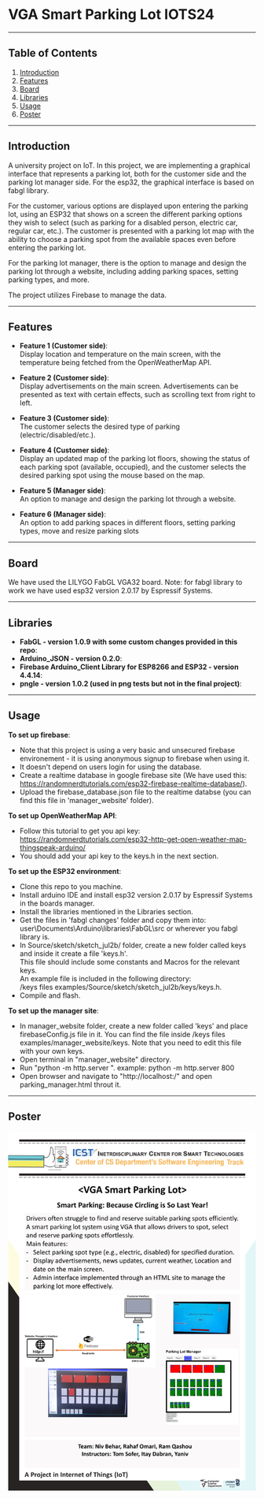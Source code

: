 # VGA Smart Parking Lot IOTS24

---

## **Table of Contents**

1. [Introduction](#introduction)
2. [Features](#Features)
3. [Board](#Board)
4. [Libraries](#libraries)
5. [Usage](#usage)
6. [Poster](#Poster)

---

## **Introduction**

A university project on IoT.
In this project, we are implementing a graphical interface that represents a parking lot, both for the customer side and the parking lot manager side.
For the esp32, the graphical interface is based on fabgl library.

For the customer, various options are displayed upon entering the parking lot, using an ESP32 that shows on a screen the different parking options they wish to select (such as parking for a disabled person, electric car, regular car, etc.).
The customer is presented with a parking lot map with the ability to choose a parking spot from the available spaces even before entering the parking lot.

For the parking lot manager, there is the option to manage and design the parking lot through a website, including adding parking spaces, setting parking types, and more.

The project utilizes Firebase to manage the data.

---

## **Features**

- **Feature 1 (Customer side)**:  
Display location and temperature on the main screen, with the temperature being fetched from the OpenWeatherMap API.

- **Feature 2 (Customer side)**:  
Display advertisements on the main screen.
Advertisements can be presented as text with certain effects, such as scrolling text from right to left.
    
- **Feature 3 (Customer side)**:  
The customer selects the desired type of parking (electric/disabled/etc.).

- **Feature 4 (Customer side)**:  
Display an updated map of the parking lot floors, showing the status of each parking spot (available, occupied), and the customer selects the desired parking spot using the mouse based on the map.

- **Feature 5 (Manager side)**:  
An option to manage and design the parking lot through a website.

- **Feature 6 (Manager side)**:  
An option to add parking spaces in different floors, setting parking types, move and resize parking slots

---

## **Board**
We have used the LILYGO FabGL VGA32 board.
Note: for fabgl library to work we have used esp32 version 2.0.17 by Espressif Systems.

---

## **Libraries**

- **FabGL - version 1.0.9 with some custom changes provided in this repo**:
- **Arduino_JSON - version 0.2.0**:
- **Firebase Arduino_Client Library for ESP8266 and ESP32 - version 4.4.14**:
- **pngle - version 1.0.2 (used in png tests but not in the final project)**:

---

## Usage

**To set up firebase**:
- Note that this project is using a very basic and unsecured firebase environement - it is using anonymous signup to firebase when using it.
- It doesn't depend on users login for using the database. 
- Create a realtime database in google firebase site (We have used this: https://randomnerdtutorials.com/esp32-firebase-realtime-database/).
- Upload the firebase_database.json file to the realtime databse (you can find this file in 'manager_website' folder).

**To set up OpenWeatherMap API**:
- Follow this tutorial to get you api key: https://randomnerdtutorials.com/esp32-http-get-open-weather-map-thingspeak-arduino/
- You should add your api key to the keys.h in the next section.

**To set up the ESP32 environment**:
- Clone this repo to you machine.
- Install arduino IDE and install esp32 version 2.0.17 by Espressif Systems in the boards manager.
- Install the libraries mentioned in the Libraries section.
- Get the files in 'fabgl changes' folder and copy them into: user\Documents\Arduino\libraries\FabGL\src or wherever you fabgl library is.
- In Source/sketch/sketch_jul2b/ folder, create a new folder called keys and inside it create a file 'keys.h'.  
  This file should include some constants and Macros for the relevant keys.  
  An example file is included in the following directory:  
  /keys files examples/Source/sketch/sketch_jul2b/keys/keys.h.
- Compile and flash.

**To set up the manager site**:
- In manager_website folder, create a new folder called 'keys' and place firebaseConfig.js file in it.
  You can find the file inside /keys files examples/manager_website/keys.
  Note that you need to edit this file with your own keys.
- Open terminal in "manager_website" directory.
- Run "python -m http.server <port>". example: python -m http.server 800
- Open browser and navigate to "http://localhost:<port>/" and open parking_manager.html throut it.

---

## Poster
![Project Poster](https://github.com/nivbehar29/smartSignVGA_IOTS24/blob/main/Extra/IOT%20Poster/Poster.jpg)

